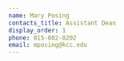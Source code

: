 ```yaml
---
name: Mary Posing
contacts_title: Assistant Dean
display_order: 1
phone: 815-802-8202
email: mposing@kcc.edu
---
```

